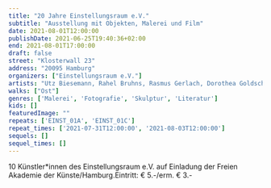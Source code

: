 ```yaml
---
title: "20 Jahre Einstellungsraum e.V."
subtitle: "Ausstellung mit Objekten, Malerei und Film"
date: 2021-08-01T12:00:00
publishDate: 2021-06-25T19:40:36+02:00
end: 2021-08-01T17:00:00
draft: false
street: "Klosterwall 23"
address: "20095 Hamburg"
organizers: ["Einstellungsraum e.V."]
artists: "Utz Biesemann, Rahel Bruhns, Rasmus Gerlach, Dorothea Goldschmidt, Waltraut Kiessner, Yukari Kosakai, Sabine Mohr, Adriane Steckhan, Llaura I. Suenner, Elke Suhr"
walks: ["Ost"]
genres: ['Malerei', 'Fotografie', 'Skulptur', 'Literatur']
kids: []
featuredImage: ""
repeats: ['EINST_01A', 'EINST_01C']
repeat_times: ['2021-07-31T12:00:00', '2021-08-03T12:00:00']
sequels: []
sequel_times: []
---
```


10 Künstler\*innen des Einstellungsraum e.V. auf Einladung der Freien Akademie der Künste/Hamburg.Eintritt: € 5.-/erm. € 3.- 